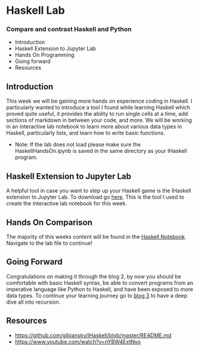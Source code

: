 # Haskell Lab
###  Compare and contrast Haskell and Python

* Introduction
* Haskell Extension to Jupyter Lab
* Hands On Programming
* Going forward
* Resources

## Introduction

This week we will be gaining more hands on experience coding in Haskell. I particularly wanted to introduce a tool I found while learning Haskell which proved quite useful, it provides the ability to run single cells at a time, add sections of markdown in between your code, and more. We will be working in an interactive lab notebook to learn more about various data types in Haskell, particularly lists, and learn how to write basic functions.

* Note: If the lab does not load please make sure the HaskellHandsOn.ipynb is saved in the same directory as your IHaskell program.

## Haskell Extension to Jupyter Lab

A helpful tool in case you want to step up your Haskell game is the IHaskell extension to Jupyter Lab. To download go [here](https://github.com/gibiansky/IHaskell). This is the tool I used to create the interactive lab notebook for this week.

## Hands On Comparison

The majority of this weeks content will be found in the [Haskell Notebook](HaskellHandsOn.ipynb). Navigate to the lab file to continue!

## Going Forward
Congratulations on making it through the blog 2, by now you should be comfortable with basic Haskell syntax, be able to convert programs from an imperative language like Python to Haskell, and have been exposed to more data types. To continue your learning journey go to [blog 3](Blog3.md) to have a deep dive all into recursion.

## Resources
* https://github.com/gibiansky/IHaskell/blob/master/README.md
* https://www.youtube.com/watch?v=nYBW4ExtNvo